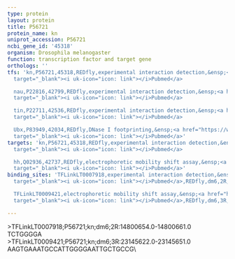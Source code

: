 ```yaml
---
type: protein
layout: protein
title: P56721
protein_name: kn
uniprot_accession: P56721
ncbi_gene_id: '45318'
organism: Drosophila melanogaster
function: transcription factor and target gene
orthologs: ''
tfs: 'kn,P56721,45318,REDfly,experimental interaction detection,&ensp;<a href="https://www.ncbi.nlm.nih.gov/pubmed/?term=20056681%5Buid%5D+OR+20965965%5Buid%5D"
  target="_blank"><i uk-icon="icon: link"></i>Pubmed</a>

  nau,P22816,42799,REDfly,experimental interaction detection,&ensp;<a href="https://www.ncbi.nlm.nih.gov/pubmed/?term=20056681%5Buid%5D+OR+20965965%5Buid%5D"
  target="_blank"><i uk-icon="icon: link"></i>Pubmed</a>

  tin,P22711,42536,REDfly,experimental interaction detection,&ensp;<a href="https://www.ncbi.nlm.nih.gov/pubmed/?term=20056681%5Buid%5D+OR+20965965%5Buid%5D"
  target="_blank"><i uk-icon="icon: link"></i>Pubmed</a>

  Ubx,P83949,42034,REDfly,DNase I footprinting,&ensp;<a href="https://www.ncbi.nlm.nih.gov/pubmed/?term=15753212%5Buid%5D+OR+20965965%5Buid%5D"
  target="_blank"><i uk-icon="icon: link"></i>Pubmed</a>'
targets: 'kn,P56721,45318,REDfly,experimental interaction detection,&ensp;<a href="https://www.ncbi.nlm.nih.gov/pubmed/?term=20056681%5Buid%5D+OR+20965965%5Buid%5D"
  target="_blank"><i uk-icon="icon: link"></i>Pubmed</a>

  hh,Q02936,42737,REDfly,electrophoretic mobility shift assay,&ensp;<a href="https://www.ncbi.nlm.nih.gov/pubmed/?term=22005665%5Buid%5D+OR+20965965%5Buid%5D"
  target="_blank"><i uk-icon="icon: link"></i>Pubmed</a>'
binding_sites: 'TFLinkLT0007918,experimental interaction detection,&ensp;<a href="https://www.ncbi.nlm.nih.gov/pubmed/?term=20056681%5Buid%5D"
  target="_blank"><i uk-icon="icon: link"></i>Pubmed</a>,REDfly,dm6,2R,14800654,14800661,-

  TFLinkLT0009421,electrophoretic mobility shift assay,&ensp;<a href="https://www.ncbi.nlm.nih.gov/pubmed/?term=22005665%5Buid%5D"
  target="_blank"><i uk-icon="icon: link"></i>Pubmed</a>,REDfly,dm6,3R,23145622,23145651,-'

---
```

\>TFLinkLT0007918;P56721;kn;dm6;2R:14800654.0-14800661.0\TCTGGGGA\\>TFLinkLT0009421;P56721;kn;dm6;3R:23145622.0-23145651.0\AAGTGAAATGCCATTGGGGAATTGCTGCCG\